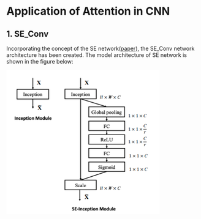 # Application of Attention in CNN

## 1. SE_Conv 
Incorporating the concept of the SE network([paper](https://arxiv.org/pdf/1709.01507)), the SE_Conv network architecture has been created. The model architecture of SE network is shown in the figure below:

<img src="../images/senet.png" alt="vis" width="400"/>
